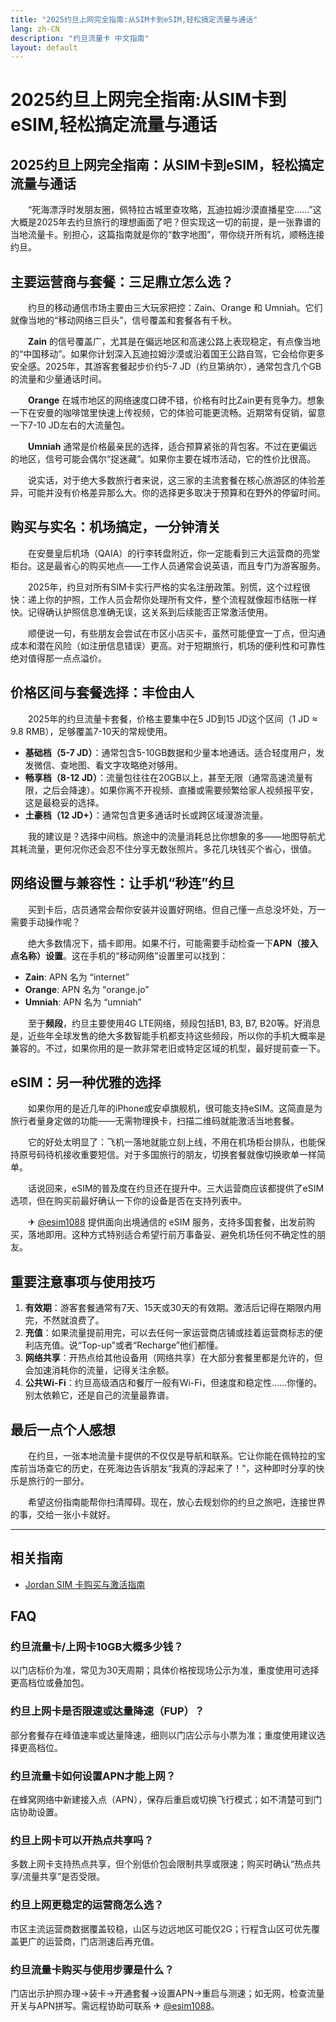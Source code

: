 ```yaml
---
title: "2025约旦上网完全指南:从SIM卡到eSIM,轻松搞定流量与通话"
lang: zh-CN
description: "约旦流量卡 中文指南"
layout: default
---
```

# 2025约旦上网完全指南:从SIM卡到eSIM,轻松搞定流量与通话

## 2025约旦上网完全指南：从SIM卡到eSIM，轻松搞定流量与通话

　　“死海漂浮时发朋友圈，佩特拉古城里查攻略，瓦迪拉姆沙漠直播星空……”这大概是2025年去约旦旅行的理想画面了吧？但实现这一切的前提，是一张靠谱的当地流量卡。别担心，这篇指南就是你的“数字地图”，带你绕开所有坑，顺畅连接约旦。

## 主要运营商与套餐：三足鼎立怎么选？

　　约旦的移动通信市场主要由三大玩家把控：Zain、Orange 和 Umniah。它们就像当地的“移动网络三巨头”，信号覆盖和套餐各有千秋。

　　**Zain** 的信号覆盖广，尤其是在偏远地区和高速公路上表现稳定，有点像当地的“中国移动”。如果你计划深入瓦迪拉姆沙漠或沿着国王公路自驾，它会给你更多安全感。2025年，其游客套餐起步价约5-7 JD（约旦第纳尔），通常包含几个GB的流量和少量通话时间。

　　**Orange** 在城市地区的网络速度口碑不错，价格有时比Zain更有竞争力。想象一下在安曼的咖啡馆里快速上传视频，它的体验可能更流畅。近期常有促销，留意一下7-10 JD左右的大流量包。

　　**Umniah** 通常是价格最亲民的选择，适合预算紧张的背包客。不过在更偏远的地区，信号可能会偶尔“捉迷藏”。如果你主要在城市活动，它的性价比很高。

　　说实话，对于绝大多数旅行者来说，这三家的主流套餐在核心旅游区的体验差异，可能并没有价格差异那么大。你的选择更多取决于预算和在野外的停留时间。

## 购买与实名：机场搞定，一分钟清关

　　在安曼皇后机场（QAIA）的行李转盘附近，你一定能看到三大运营商的亮堂柜台。这是最省心的购买地点——工作人员通常会说英语，而且专门为游客服务。

　　2025年，约旦对所有SIM卡实行严格的实名注册政策。别慌，这个过程很快：递上你的护照，工作人员会帮你处理所有文件，整个流程就像超市结账一样快。记得确认护照信息准确无误，这关系到后续能否正常激活使用。

　　顺便说一句，有些朋友会尝试在市区小店买卡，虽然可能便宜一丁点，但沟通成本和潜在风险（如注册信息错误）更高。对于短期旅行，机场的便利性和可靠性绝对值得那一点点溢价。

## 价格区间与套餐选择：丰俭由人

　　2025年的约旦流量卡套餐，价格主要集中在5 JD到15 JD这个区间（1 JD ≈ 9.8 RMB），足够覆盖7-10天的常规使用。

*   **基础档（5-7 JD）**：通常包含5-10GB数据和少量本地通话。适合轻度用户，发发微信、查地图、看文字攻略绝对够用。
*   **畅享档（8-12 JD）**：流量包往往在20GB以上，甚至无限（通常高速流量有限，之后会降速）。如果你离不开视频、直播或需要频繁给家人视频报平安，这是最稳妥的选择。
*   **土豪档（12 JD+）**：通常包含更多通话时长或跨区域漫游流量。

　　我的建议是？选择中间档。旅途中的流量消耗总比你想象的多——地图导航尤其耗流量，更何况你还会忍不住分享无数张照片。多花几块钱买个省心，很值。

## 网络设置与兼容性：让手机“秒连”约旦

　　买到卡后，店员通常会帮你安装并设置好网络。但自己懂一点总没坏处，万一需要手动操作呢？

　　绝大多数情况下，插卡即用。如果不行，可能需要手动检查一下**APN（接入点名称）设置**。这在手机的“移动网络”设置里可以找到：

*   **Zain**: APN 名为 “internet”
*   **Orange**: APN 名为 “orange.jo”
*   **Umniah**: APN 名为 “umniah”

　　至于**频段**，约旦主要使用4G LTE网络，频段包括B1, B3, B7, B20等。好消息是，近些年全球发售的绝大多数智能手机都支持这些频段，所以你的手机大概率是兼容的。不过，如果你用的是一款非常老旧或特定区域的机型，最好提前查一下。

## eSIM：另一种优雅的选择

　　如果你用的是近几年的iPhone或安卓旗舰机，很可能支持eSIM。这简直是为旅行者量身定做的功能——无需物理换卡，扫描二维码就能激活当地套餐。

　　它的好处太明显了：飞机一落地就能立刻上线，不用在机场柜台排队，也能保持原号码待机接收重要短信。对于多国旅行的朋友，切换套餐就像切换歌单一样简单。

　　话说回来，eSIM的普及度在约旦还在提升中。三大运营商应该都提供了eSIM选项，但在购买前最好确认一下你的设备是否在支持列表中。

　　✈ [@esim1088](https://t.me/s/esim1088) 提供面向出境通信的 eSIM 服务，支持多国套餐，出发前购买，落地即用。这种方式特别适合希望行前万事备妥、避免机场任何不确定性的朋友。

## 重要注意事项与使用技巧

1.  **有效期**：游客套餐通常有7天、15天或30天的有效期。激活后记得在期限内用完，不然就浪费了。
2.  **充值**：如果流量提前用完，可以去任何一家运营商店铺或挂着运营商标志的便利店充值。说“Top-up”或者“Recharge”他们都懂。
3.  **网络共享**：开热点给其他设备用（网络共享）在大部分套餐里都是允许的，但会加速消耗你的流量，记得关注余额。
4.  **公共Wi-Fi**：约旦高级酒店和餐厅一般有Wi-Fi，但速度和稳定性……你懂的。别太依赖它，还是自己的流量最靠谱。

## 最后一点个人感想

　　在约旦，一张本地流量卡提供的不仅仅是导航和联系。它让你能在佩特拉的宝库前当场查它的历史，在死海边告诉朋友“我真的浮起来了！”，这种即时分享的快乐是旅行的一部分。

　　希望这份指南能帮你扫清障碍。现在，放心去规划你的约旦之旅吧，连接世界的事，交给一张小卡就好。

<!-- crosslink -->
---

## 相关指南

- [Jordan SIM 卡购买与激活指南](https://faciylike.github.io/jordan-sim-guides)

<!-- BEGIN_JORDAN_FAQ -->
## FAQ

### 约旦流量卡/上网卡10GB大概多少钱？
以门店标价为准，常见为30天周期；具体价格按现场公示为准，重度使用可选择更高档位或叠加包。

### 约旦上网卡是否限速或达量降速（FUP）？
部分套餐存在峰值速率或达量降速，细则以门店公示与小票为准；重度使用建议选择更高档位。

### 约旦流量卡如何设置APN才能上网？
在蜂窝网络中新建接入点（APN），保存后重启或切换飞行模式；如不清楚可到门店协助设置。

### 约旦上网卡可以开热点共享吗？
多数上网卡支持热点共享，但个别低价包会限制共享或限速；购买时确认“热点共享/流量共享”是否受限。

### 约旦上网更稳定的运营商怎么选？
市区主流运营商数据覆盖较稳，山区与边远地区可能仅2G；行程含山区可优先覆盖更广的运营商，门店测速后再充值。

### 约旦流量卡购买与使用步骤是什么？
门店出示护照办理→装卡→开通套餐→设置APN→重启与测速；如无网，检查流量开关与APN拼写。需远程协助可联系 ✈ [@esim1088](https://t.me/s/esim1088)。

<script type="application/ld+json">
{"@context": "https://schema.org", "@type": "FAQPage", "mainEntity": [{"@type": "Question", "name": "约旦流量卡/上网卡10GB大概多少钱？", "acceptedAnswer": {"@type": "Answer", "text": "以门店标价为准，常见为30天周期；具体价格按现场公示为准，重度使用可选择更高档位或叠加包。"}}, {"@type": "Question", "name": "约旦上网卡是否限速或达量降速（FUP）？", "acceptedAnswer": {"@type": "Answer", "text": "部分套餐存在峰值速率或达量降速，细则以门店公示与小票为准；重度使用建议选择更高档位。"}}, {"@type": "Question", "name": "约旦流量卡如何设置APN才能上网？", "acceptedAnswer": {"@type": "Answer", "text": "在蜂窝网络中新建接入点（APN），保存后重启或切换飞行模式；如不清楚可到门店协助设置。"}}, {"@type": "Question", "name": "约旦上网卡可以开热点共享吗？", "acceptedAnswer": {"@type": "Answer", "text": "多数上网卡支持热点共享，但个别低价包会限制共享或限速；购买时确认“热点共享/流量共享”是否受限。"}}, {"@type": "Question", "name": "约旦上网更稳定的运营商怎么选？", "acceptedAnswer": {"@type": "Answer", "text": "市区主流运营商数据覆盖较稳，山区与边远地区可能仅2G；行程含山区可优先覆盖更广的运营商，门店测速后再充值。"}}, {"@type": "Question", "name": "约旦流量卡购买与使用步骤是什么？", "acceptedAnswer": {"@type": "Answer", "text": "门店出示护照办理→装卡→开通套餐→设置APN→重启与测速；如无网，检查流量开关与APN拼写。需远程协助可联系 ✈ @esim1088。"}}]}
</script>
<!-- END_JORDAN_FAQ -->
